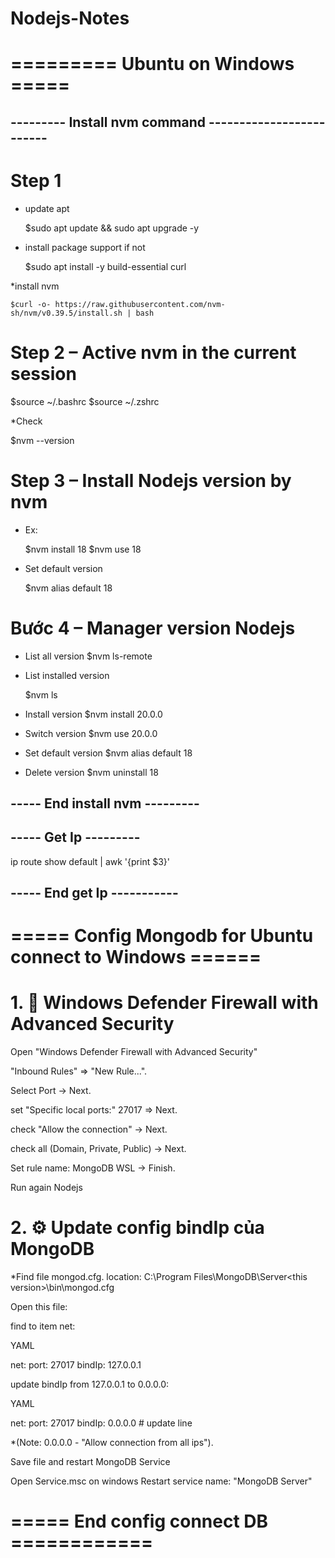 # Nodejs-Notes

# ========= Ubuntu on Windows =====

## --------- Install nvm command -------------------------
# Step 1 
* update apt
  
    $sudo apt update && sudo apt upgrade -y
  
* install package support if not
  
    $sudo apt install -y build-essential curl
  
*install nvm

    $curl -o- https://raw.githubusercontent.com/nvm-sh/nvm/v0.39.5/install.sh | bash

# Step 2 – Active nvm in the current session

  $source ~/.bashrc
  $source ~/.zshrc

*Check

  $nvm --version

# Step 3 – Install Nodejs version by nvm

* Ex:

    $nvm install 18
    $nvm use 18

* Set default version

    $nvm alias default 18

# Bước 4 – Manager version Nodejs
* List all version
    $nvm ls-remote

* List installed version

    $nvm ls
* Install version
    $nvm install 20.0.0    

* Switch version
    $nvm use 20.0.0
  
* Set default version
    $nvm alias default 18
    
* Delete version
    $nvm uninstall 18

## ----- End install nvm ---------
## ----- Get Ip ---------

  ip route show default | awk '{print $3}'

## ----- End get Ip -----------

# ===== Config Mongodb for Ubuntu connect to Windows ======
# 1. 🧱 Windows Defender Firewall with Advanced Security

Open "Windows Defender Firewall with Advanced Security"

 "Inbound Rules" => "New Rule...".

  Select Port -> Next.

  set "Specific local ports:" 27017 => Next.

  check "Allow the connection" -> Next.

  check all (Domain, Private, Public) -> Next.

  Set rule name: MongoDB WSL -> Finish.

Run again Nodejs

# 2. ⚙️ Update config bindIp của MongoDB
*Find file mongod.cfg. location: C:\Program Files\MongoDB\Server\<this version>\bin\mongod.cfg

Open this file:

find to item net:

YAML

net:
  port: 27017
  bindIp: 127.0.0.1 

update bindIp from 127.0.0.1 to 0.0.0.0:

YAML

net:
  port: 27017
  bindIp: 0.0.0.0  # update line

*(Note: 0.0.0.0 - "Allow connection from all ips").

Save file and restart MongoDB Service

Open Service.msc on windows
  Restart service name: "MongoDB Server"

# ===== End config connect DB ============
